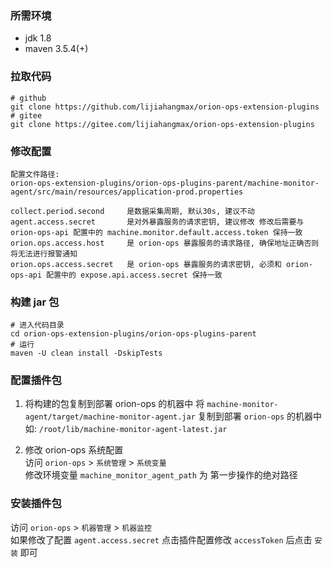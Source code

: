 ### 所需环境

* jdk 1.8
* maven 3.5.4(+)

### 拉取代码

```shell
# github
git clone https://github.com/lijiahangmax/orion-ops-extension-plugins
# gitee
git clone https://gitee.com/lijiahangmax/orion-ops-extension-plugins
```

### 修改配置

```
配置文件路径: 
orion-ops-extension-plugins/orion-ops-plugins-parent/machine-monitor-agent/src/main/resources/application-prod.properties

collect.period.second     是数据采集周期, 默认30s, 建议不动
agent.access.secret       是对外暴露服务的请求密钥, 建议修改 修改后需要与 orion-ops-api 配置中的 machine.monitor.default.access.token 保持一致
orion.ops.access.host     是 orion-ops 暴露服务的请求路径, 确保地址正确否则将无法进行报警通知  
orion.ops.access.secret   是 orion-ops 暴露服务的请求密钥, 必须和 orion-ops-api 配置中的 expose.api.access.secret 保持一致
```  

### 构建 jar 包

```shell
# 进入代码目录
cd orion-ops-extension-plugins/orion-ops-plugins-parent 
# 运行
maven -U clean install -DskipTests
```   

### 配置插件包

1. 将构建的包复制到部署 orion-ops 的机器中 将 `machine-monitor-agent/target/machine-monitor-agent.jar`
   复制到部署 `orion-ops` 的机器中 如: `/root/lib/machine-monitor-agent-latest.jar`

2. 修改 orion-ops 系统配置  
   访问 `orion-ops` > `系统管理` > `系统变量`  
   修改环境变量 `machine_monitor_agent_path` 为 第一步操作的绝对路径

### 安装插件包

访问 `orion-ops` > `机器管理` > `机器监控`  
如果修改了配置 `agent.access.secret` 点击插件配置修改 `accessToken` 后点击 `安装` 即可
